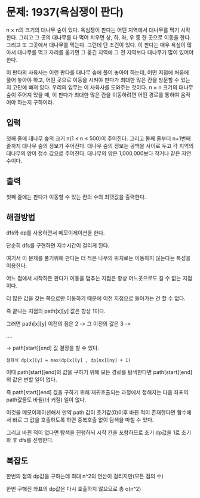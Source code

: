 # 문제: 1937(욕심쟁이 판다)

n × n의 크기의 대나무 숲이 있다. 욕심쟁이 판다는 어떤 지역에서 대나무를 먹기 시작한다. 그리고 그 곳의 대나무를 다 먹어 치우면 상, 하, 좌, 우 중 한 곳으로 이동을 한다. 그리고 또 그곳에서 대나무를 먹는다. 그런데 단 조건이 있다. 이 판다는 매우 욕심이 많아서 대나무를 먹고 자리를 옮기면 그 옮긴 지역에 그 전 지역보다 대나무가 많이 있어야 한다.

이 판다의 사육사는 이런 판다를 대나무 숲에 풀어 놓아야 하는데, 어떤 지점에 처음에 풀어 놓아야 하고, 어떤 곳으로 이동을 시켜야 판다가 최대한 많은 칸을 방문할 수 있는지 고민에 빠져 있다. 우리의 임무는 이 사육사를 도와주는 것이다. n × n 크기의 대나무 숲이 주어져 있을 때, 이 판다가 최대한 많은 칸을 이동하려면 어떤 경로를 통하여 움직여야 하는지 구하여라.

## 입력

첫째 줄에 대나무 숲의 크기 n(1 ≤ n ≤ 500)이 주어진다. 그리고 둘째 줄부터 n+1번째 줄까지 대나무 숲의 정보가 주어진다. 대나무 숲의 정보는 공백을 사이로 두고 각 지역의 대나무의 양이 정수 값으로 주어진다. 대나무의 양은 1,000,000보다 작거나 같은 자연수이다.    

## 출력

첫째 줄에는 판다가 이동할 수 있는 칸의 수의 최댓값을 출력한다.

## 해결방법

dfs와 dp를 사용하면서 메모이제이션을 한다.

단순히 dfs를 구현하면 지수시간이 걸리게 된다.

여기서 이 문제를 풀기위해 판다는 더 적은 나무의 위치로는 이동하지 않는다는 특성을 이용한다.

어느 점에서 시작하든 판다가 이동을 멈추는 지점은 항상 어느곳으로도 갈 수 없는 지점이다.

더 많은 값을 갖는 쪽으로만 이동하기 때문에 이전 지점으로 돌아가는 건 할 수 없다.

즉 끝나는 지점의 path[x][y] 값은 항상 1이다.

그러면 path[x][y] 이전의 점은 2 -> 그 이전의 값은 3 -> 

.... 

-> path[start][end] 값 결정을 할 수 있다.


```
점화식 dp[x][y] = max(dp[x][y] , dp[nx][ny] + 1) 
```

이때 path[start][end]의 값을 구하기 위해 모든 경로를 탐색한다면 path[start][end]의 값은 변할 일이 없다.

즉 path[start][end] 값을 구하기 위해 재귀호출되는 과정에서 정해지는 다음 좌표의 path값들도 바뀔(더 커질) 일이 없다.  

이것을 메모이제이션해서 만약 path 값이 초기값(0)이후 바뀐 적이 존재한다면 함수에서 바로 그 값을 호출하도록 하면 중복호출 없이 탐색을 마칠 수 있다.

그리고 바뀐 적이 없다면 탐색을 진행하되 시작 칸을 포함하므로 초기 dp값을 1로 초기화 후 dfs를 진행한다.

## 복잡도

한번의 점의 dp값을 구하는데 최대 n^2의 연산이 걸리지만(모든 점의 수)

한번 구해진 좌표의 dp값은 다시 호출하지 않으므로 총 o(n^2)